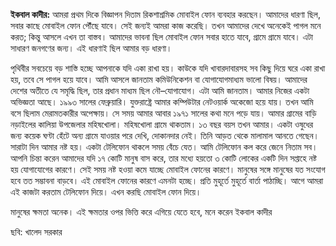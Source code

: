 <span class="inline"></span>

**ইকবাল কাদীর:** আমরা প্রথম দিকে বিজ্ঞাপন দিতাম রিকশাশ্রমিক মোবাইল ফোন ব্যবহার করছেন। আমাদের ধারণা ছিল, সবার কাছে মোবাইল ফোন পৌঁছে যাবে। সেই জন্যই আমরা কাজ করেছি। তখন আমাদের দেখে অনেকেই পাগল মনে করত; কিন্তু আসলে এখন তা বাস্তব। আমাদের ভাবনা ছিল মোবাইল ফোন সবার হাতে যাবে, গ্রামে গ্রামে যাবে। এটা সাধারণ জনগণের জন্য। এই ধারণাই ছিল আমার বড় ধারণা।

পৃথিবীর সবচেয়ে বড় শাস্তি হচ্ছে আপনাকে যদি একা রাখা হয়। কাউকে যদি খাবারদাবারসহ সব কিছু দিয়ে ঘরে একা রাখা হয়, তবে সে পাগল হয়ে যাবে। আমি আসলে জানতাম কমিউনিকেশন বা যোগাযোগমাধ্যম ভালো বিষয়। আমাদের দেশের অতীতে যে সমৃদ্ধি ছিল, তার প্রধান মাধ্যম ছিল নৌ–যোগাযোগ। এটা আমি জানতাম। আমার নিজের একটা অভিজ্ঞতা আছে। ১৯৯৩ সালের ফেব্রুয়ারি। যুক্তরাষ্ট্রে আমার কম্পিউটার নেটওয়ার্ক অকেজো হয়ে যায়। তখন আমি বসে ছিলাম মেরামতকারীর অপেক্ষায়। সে সময় আমার আবার ১৯৭১ সালের কথা মনে পড়ে যায়। আমার গ্রামের বাড়ি নড়াইলের কালিয়া উপজেলার মহিষখোলা। মহিষখোলা গ্রামে থাকতাম। ১৩ বছর বয়স তখন আমার। একটা ওষুধের জন্য কয়েক ঘণ্টা হেঁটে অন্য গ্রামে যাওয়ার পরে দেখি, দোকানদার নেই। তিনি আড়ত থেকে মালামাল আনতে গেছেন। সারাটা দিন আমার নষ্ট হয়। একটা টেলিফোন থাকলে সময় বেঁচে যেত। আমি টেলিফোন কল করে জেনে নিতাম সব। আপনি চিন্তা করেন আমাদের যদি ১৭ কোটি মানুষ বাস করে, তার মধ্যে হয়তো ৩ কোটি লোকের একটি দিন সপ্তাহে নষ্ট হয় যোগাযোগের কারণে। সেই সময় নষ্ট হওয়া কমে যাচ্ছে মোবাইল ফোনের কারণে। মানুষের সঙ্গে মানুষের যত সংযোগ হবে তত সম্ভাবনা বাড়বে। এই মোবাইল ফোনের কারণে এমনটা হচ্ছে। প্রতি মুহূর্তে মুহূর্তে বার্তা পাঠাচ্ছি। আগে আমরা এই কাজটা করতাম টেলিফোন দিয়ে। এখন করছি মোবাইল ফোন দিয়ে।

মানুষের ক্ষমতা অনেক। এই ক্ষমতার ওপর ভিত্তি করে এগিয়ে যেতে হবে, মনে করেন ইকবাল কাদীর

ছবি: খালেদ সরকার
